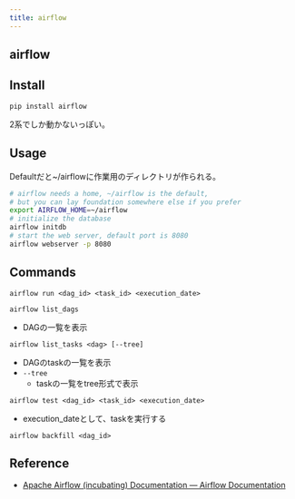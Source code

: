 ```yaml
---
title: airflow
---
```


## airflow

## Install

```
pip install airflow
```

2系でしか動かないっぽい。

## Usage

Defaultだと~/airflowに作業用のディレクトリが作られる。

```sh
# airflow needs a home, ~/airflow is the default,
# but you can lay foundation somewhere else if you prefer
export AIRFLOW_HOME=~/airflow
# initialize the database
airflow initdb
# start the web server, default port is 8080
airflow webserver -p 8080
```

## Commands


```
airflow run <dag_id> <task_id> <execution_date>
```


```
airflow list_dags
```

* DAGの一覧を表示

```
airflow list_tasks <dag> [--tree]
```

* DAGのtaskの一覧を表示
* `--tree`
    * taskの一覧をtree形式で表示

```
airflow test <dag_id> <task_id> <execution_date>
```

* execution_dateとして、taskを実行する

```
airflow backfill <dag_id>
```




## Reference
* [Apache Airflow (incubating) Documentation — Airflow Documentation](https://airflow.incubator.apache.org/)

